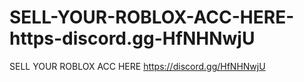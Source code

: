 # SELL-YOUR-ROBLOX-ACC-HERE-https-discord.gg-HfNHNwjU
SELL YOUR ROBLOX ACC HERE https://discord.gg/HfNHNwjU
